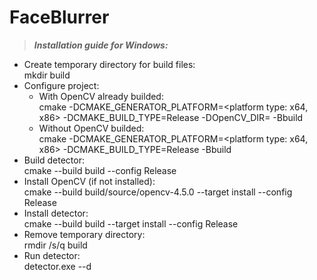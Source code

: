 # FaceBlurrer

>***Installation guide for Windows:***
* Create temporary directory for build files:\
	mkdir build
* Configure project:
	* With OpenCV already builded:\
		cmake -DCMAKE_GENERATOR_PLATFORM=<platform type: x64, x86> -DCMAKE_BUILD_TYPE=Release -DOpenCV_DIR=<path to builded OpenCV> -Bbuild
	* Without OpenCV builded:\
		cmake -DCMAKE_GENERATOR_PLATFORM=<platform type: x64, x86> -DCMAKE_BUILD_TYPE=Release -Bbuild
* Build detector:\
	cmake --build build --config Release
* Install OpenCV (if not installed):\
	cmake --build build/source/opencv-4.5.0 --target install --config Release
* Install detector:\
	cmake --build build --target install --config Release
* Remove temporary directory:\
	rmdir /s/q build
* Run detector:\
	detector.exe --d <path to directory with images>
